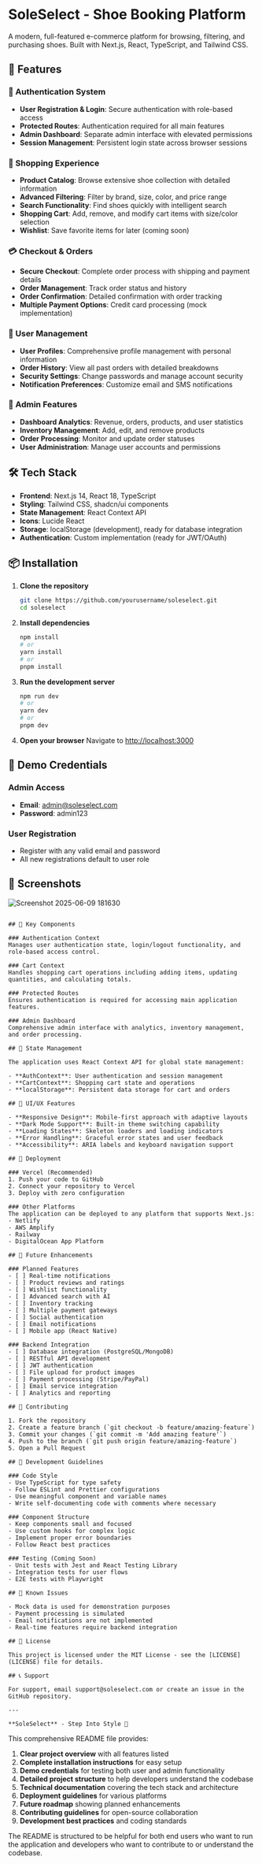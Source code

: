 # SoleSelect - Shoe Booking Platform

A modern, full-featured e-commerce platform for browsing, filtering, and purchasing shoes. Built with Next.js, React, TypeScript, and Tailwind CSS.

## 🚀 Features

### 🔐 Authentication System
- **User Registration & Login**: Secure authentication with role-based access
- **Protected Routes**: Authentication required for all main features
- **Admin Dashboard**: Separate admin interface with elevated permissions
- **Session Management**: Persistent login state across browser sessions

### 🛒 Shopping Experience
- **Product Catalog**: Browse extensive shoe collection with detailed information
- **Advanced Filtering**: Filter by brand, size, color, and price range
- **Search Functionality**: Find shoes quickly with intelligent search
- **Shopping Cart**: Add, remove, and modify cart items with size/color selection
- **Wishlist**: Save favorite items for later (coming soon)

### 💳 Checkout & Orders
- **Secure Checkout**: Complete order process with shipping and payment details
- **Order Management**: Track order status and history
- **Order Confirmation**: Detailed confirmation with order tracking
- **Multiple Payment Options**: Credit card processing (mock implementation)

### 👤 User Management
- **User Profiles**: Comprehensive profile management with personal information
- **Order History**: View all past orders with detailed breakdowns
- **Security Settings**: Change passwords and manage account security
- **Notification Preferences**: Customize email and SMS notifications

### 🔧 Admin Features
- **Dashboard Analytics**: Revenue, orders, products, and user statistics
- **Inventory Management**: Add, edit, and remove products
- **Order Processing**: Monitor and update order statuses
- **User Administration**: Manage user accounts and permissions

## 🛠️ Tech Stack

- **Frontend**: Next.js 14, React 18, TypeScript
- **Styling**: Tailwind CSS, shadcn/ui components
- **State Management**: React Context API
- **Icons**: Lucide React
- **Storage**: localStorage (development), ready for database integration
- **Authentication**: Custom implementation (ready for JWT/OAuth)

## 📦 Installation

1. **Clone the repository**
   ```bash
   git clone https://github.com/yourusername/soleselect.git
   cd soleselect
   ```

2. **Install dependencies**
   ```bash
   npm install
   # or
   yarn install
   # or
   pnpm install
   ```

3. **Run the development server**
   ```bash
   npm run dev
   # or
   yarn dev
   # or
   pnpm dev
   ```

4. **Open your browser**
   Navigate to [http://localhost:3000](http://localhost:3000)

## 🔑 Demo Credentials

### Admin Access
- **Email**: admin@soleselect.com
- **Password**: admin123

### User Registration
- Register with any valid email and password
- All new registrations default to user role

## 📁 Screenshots

![Screenshot 2025-06-09 181630](https://github.com/user-attachments/assets/2f3023e7-cd9c-424b-aef2-66e88dd2d9ae)


```

## 🎯 Key Components

### Authentication Context
Manages user authentication state, login/logout functionality, and role-based access control.

### Cart Context
Handles shopping cart operations including adding items, updating quantities, and calculating totals.

### Protected Routes
Ensures authentication is required for accessing main application features.

### Admin Dashboard
Comprehensive admin interface with analytics, inventory management, and order processing.

## 🔄 State Management

The application uses React Context API for global state management:

- **AuthContext**: User authentication and session management
- **CartContext**: Shopping cart state and operations
- **localStorage**: Persistent data storage for cart and orders

## 🎨 UI/UX Features

- **Responsive Design**: Mobile-first approach with adaptive layouts
- **Dark Mode Support**: Built-in theme switching capability
- **Loading States**: Skeleton loaders and loading indicators
- **Error Handling**: Graceful error states and user feedback
- **Accessibility**: ARIA labels and keyboard navigation support

## 🚀 Deployment

### Vercel (Recommended)
1. Push your code to GitHub
2. Connect your repository to Vercel
3. Deploy with zero configuration

### Other Platforms
The application can be deployed to any platform that supports Next.js:
- Netlify
- AWS Amplify
- Railway
- DigitalOcean App Platform

## 🔮 Future Enhancements

### Planned Features
- [ ] Real-time notifications
- [ ] Product reviews and ratings
- [ ] Wishlist functionality
- [ ] Advanced search with AI
- [ ] Inventory tracking
- [ ] Multiple payment gateways
- [ ] Social authentication
- [ ] Email notifications
- [ ] Mobile app (React Native)

### Backend Integration
- [ ] Database integration (PostgreSQL/MongoDB)
- [ ] RESTful API development
- [ ] JWT authentication
- [ ] File upload for product images
- [ ] Payment processing (Stripe/PayPal)
- [ ] Email service integration
- [ ] Analytics and reporting

## 🤝 Contributing

1. Fork the repository
2. Create a feature branch (`git checkout -b feature/amazing-feature`)
3. Commit your changes (`git commit -m 'Add amazing feature'`)
4. Push to the branch (`git push origin feature/amazing-feature`)
5. Open a Pull Request

## 📝 Development Guidelines

### Code Style
- Use TypeScript for type safety
- Follow ESLint and Prettier configurations
- Use meaningful component and variable names
- Write self-documenting code with comments where necessary

### Component Structure
- Keep components small and focused
- Use custom hooks for complex logic
- Implement proper error boundaries
- Follow React best practices

### Testing (Coming Soon)
- Unit tests with Jest and React Testing Library
- Integration tests for user flows
- E2E tests with Playwright

## 🐛 Known Issues

- Mock data is used for demonstration purposes
- Payment processing is simulated
- Email notifications are not implemented
- Real-time features require backend integration

## 📄 License

This project is licensed under the MIT License - see the [LICENSE](LICENSE) file for details.

## 📞 Support

For support, email support@soleselect.com or create an issue in the GitHub repository.

---

**SoleSelect** - Step Into Style 👟
```

This comprehensive README file provides:

1. **Clear project overview** with all features listed
2. **Complete installation instructions** for easy setup
3. **Demo credentials** for testing both user and admin functionality
4. **Detailed project structure** to help developers understand the codebase
5. **Technical documentation** covering the tech stack and architecture
6. **Deployment guidelines** for various platforms
7. **Future roadmap** showing planned enhancements
8. **Contributing guidelines** for open-source collaboration
9. **Development best practices** and coding standards

The README is structured to be helpful for both end users who want to run the application and developers who want to contribute to or understand the codebase.
